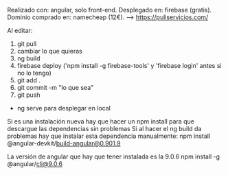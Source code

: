 Realizado con:        angular, solo front-end.
Desplegado en:        firebase (gratis).
Dominio comprado en:  namecheap (12€). --> https://puliservicios.com/

Al editar:
1. git pull
2. cambiar lo que quieras
3. ng build
4. firebase deploy ('npm install -g firebase-tools' y 'firebase login' antes si no lo tengo)
5. git add .
6. git commit -m "lo que sea"
7. git push

* ng serve para desplegar en local

Si es una instalación nueva hay que hacer un npm install para que descargue las dependencias sin problemas
Si al hacer el ng build da problemas hay que instalar esta dependencia manualmente:
npm install @angular-devkit/build-angular@0.901.9

La versión de angular que hay que tener instalada es la 9.0.6
npm install -g @angular/cli@9.0.6
